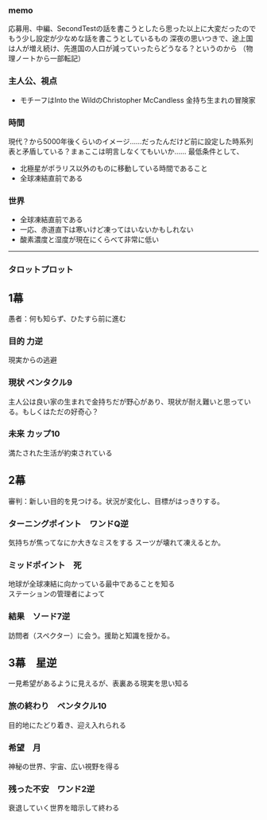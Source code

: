 ### memo
応募用、中編、SecondTestの話を書こうとしたら思った以上に大変だったのでもう少し設定が少なめな話を書こうとしているもの
深夜の思いつきで、途上国は人が増え続け、先進国の人口が減っていったらどうなる？というのから
（物理ノートから一部転記）

### 主人公、視点
- モチーフはInto the WildのChristopher McCandless
金持ち生まれの冒険家

### 時間
現代？から5000年後くらいのイメージ……だったんだけど前に設定した時系列表と矛盾している？まぁここは明言しなくてもいいか……
最低条件として、
- 北極星がポラリス以外のものに移動している時間であること
- 全球凍結直前である

### 世界
-  全球凍結直前である
  - 一応、赤道直下は寒いけど凍ってはいないかもしれない
- 酸素濃度と湿度が現在にくらべて非常に低い

---

### タロットプロット
## 1幕
愚者：何も知らず、ひたすら前に進む
### 目的 力逆
現実からの逃避

### 現状 ペンタクル9
主人公は良い家の生まれで金持ちだが野心があり、現状が耐え難いと思っている。もしくはただの好奇心？

### 未来 カップ10
満たされた生活が約束されている


## 2幕
審判：新しい目的を見つける。状況が変化し、目標がはっきりする。

### ターニングポイント　ワンドQ逆
気持ちが焦ってなにか大きなミスをする
  スーツが壊れて凍えるとか。

### ミッドポイント　死
地球が全球凍結に向かっている最中であることを知る  
  ステーションの管理者によって

### 結果　ソード7逆
訪問者（スペクター）に会う。援助と知識を授かる。

## 3幕　星逆
一見希望があるように見えるが、表裏ある現実を思い知る

### 旅の終わり　ペンタクル10
目的地にたどり着き、迎え入れられる

### 希望　月
神秘の世界、宇宙、広い視野を得る

### 残った不安　ワンド2逆
衰退していく世界を暗示して終わる



